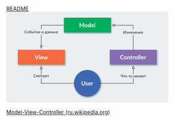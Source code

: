 [README](../README.md)  
![search-engine](../images/mvc.jpeg "MVC")

[Model-View-Controller (ru.wikipedia.org)](https://ru.wikipedia.org/wiki/Model-View-Controller#:~:text=Model%2DView%2DController%20(MVC,%D0%BA%D0%B0%D0%B6%D0%B4%D0%BE%D0%B3%D0%BE%20%D0%BA%D0%BE%D0%BC%D0%BF%D0%BE%D0%BD%D0%B5%D0%BD%D1%82%D0%B0%20%D0%BC%D0%BE%D0%B6%D0%B5%D1%82%20%D0%BE%D1%81%D1%83%D1%89%D0%B5%D1%81%D1%82%D0%B2%D0%BB%D1%8F%D1%82%D1%8C%D1%81%D1%8F%20%D0%BD%D0%B5%D0%B7%D0%B0%D0%B2%D0%B8%D1%81%D0%B8%D0%BC%D0%BE))